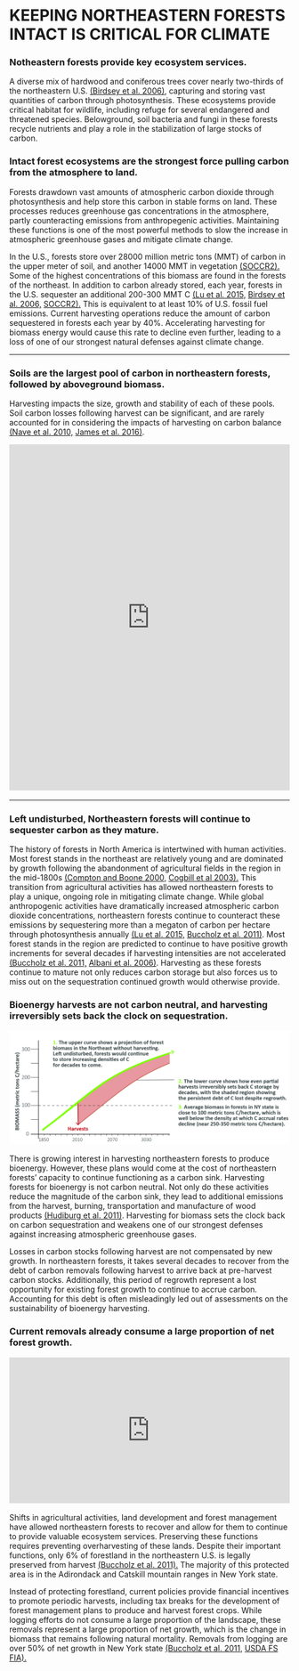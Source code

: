 # KEEPING NORTHEASTERN FORESTS INTACT IS CRITICAL FOR CLIMATE 

### Notheastern forests provide key ecosystem services.
A diverse mix of hardwood and coniferous trees cover nearly two-thirds of the northeastern U.S. [(Birdsey et al. 2006)](https://doi.org/10.2134/jeq2005.0162), capturing and storing vast quantities of carbon through photosynthesis. These ecosystems provide critical habitat for wildlife, including refuge for several endangered and threatened species. Belowground, soil bacteria and fungi in these forests recycle nutrients and play a role in the stabilization of large stocks of carbon.

### Intact forest ecosystems are the strongest force pulling carbon from the atmosphere to land.

Forests drawdown vast amounts of atmospheric carbon dioxide through photosynthesis and help store this carbon in stable forms on land. These processes reduces greenhouse gas concentrations in the atmosphere, partly counteracting emissions from anthropegenic activities. Maintaining these functions is one of the most powerful methods to slow the increase in atmospheric greenhouse gases and mitigate climate change. 

In the U.S., forests store over 28000 million metric tons (MMT) of carbon in the upper meter of soil, and another 14000 MMT in vegetation [(SOCCR2).](https://carbon2018.globalchange.gov/chapter/9/) Some of the highest concentrations of this biomass are found in
the forests of the northeast. In addition to carbon already stored, each year, forests in the U.S. sequester an additional 200-300 MMT C [(Lu et al. 2015,](https://doi.org/10.1002/2014JG002818) [Birdsey et al. 2006,](https://doi.org/10.2134/jeq2005.0162) [SOCCR2).](https://carbon2018.globalchange.gov/chapter/9/) This is equivalent to at least 10% of U.S. fossil fuel emissions. Current harvesting operations reduce the amount of carbon sequestered in forests each year by 40%. Accelerating harvesting for biomass energy would cause this rate to decline even further, leading to a loss of one of our strongest natural defenses against climate change.

***
### Soils are the largest pool of carbon in northeastern forests, followed by aboveground biomass.
Harvesting impacts the size, growth and stability of each of these pools. Soil carbon losses following harvest can be significant, and are rarely accounted for in considering the impacts of harvesting on carbon balance [(Nave et al. 2010,](https://doi.org/10.1016/j.foreco.2009.12.009) [James et al. 2016)](https://doi.org/10.3390/f7120308).

<iframe title="" aria-label="chart" id="datawrapper-chart-x5VRx" src="https://datawrapper.dwcdn.net/x5VRx/1/" scrolling="no" frameborder="0" style="width: 0; min-width: 100% !important; border: none;" height="622"></iframe><script type="text/javascript">!function(){"use strict";window.addEventListener("message",(function(a){if(void 0!==a.data["datawrapper-height"])for(var e in a.data["datawrapper-height"]){var t=document.getElementById("datawrapper-chart-"+e)||document.querySelector("iframe[src*='"+e+"']");t&&(t.style.height=a.data["datawrapper-height"][e]+"px")}}))}();
</script>

***
### Left undisturbed, Northeastern forests will continue to sequester carbon as they mature.

The history of forests in North America is intertwined with human activities. Most forest stands in the northeast are relatively young and are dominated by growth following the abandonment of agricultural fields in the region in the mid-1800s [(Compton and Boone 2000,](https://doi.org/10.1890/0012-9658(2000)081[2314:LTIOAO]2.0.CO;2) [Cogbill et al 2003).](https://doi.org/10.1046/j.1365-2699.2002.00757.x) This transition from agricultural activities has allowed northeastern forests to play a unique, ongoing role in mitigating climate change. While global anthropogenic activities have dramatically increased atmospheric carbon dioxide concentrations, northeastern forests continue to counteract these emissions by sequestering more than a megaton of carbon per hectare through photosynthesis annually [(Lu et al. 2015,](https://doi.org/10.1002/2014JG002818) [Buccholz et al. 2011)](https://forestindustries.eu/sites/default/files/userfiles/1file/report_biomass_2011.pdf). Most forest stands in the region are predicted to continue to have positive growth increments for several decades if harvesting intensities are not accelerated [(Buccholz et al. 2011,](https://forestindustries.eu/sites/default/files/userfiles/1file/report_biomass_2011.pdf) [Albani et al. 2006)](https://doi.org/10.1111/j.1365-2486.2006.01254.x). Harvesting as these forests continue to mature not only reduces carbon storage but also forces us to miss out on the sequestration continued growth would otherwise provide.

### Bioenergy harvests are not carbon neutral, and harvesting irreversibly sets back the clock on sequestration.

![Alt Text](PROJECTION.jpg)
 
There is growing interest in harvesting northeastern forests to produce bioenergy. However, these plans would come at the cost of northeastern forests’ capacity to continue functioning as a carbon sink. Harvesting forests for bioenergy is not carbon neutral. Not only do these activities reduce the magnitude of the carbon sink, they lead to additional emissions from the harvest, burning, transportation and manufacture of wood products [(Hudiburg et al. 2011)](https://www.nature.com/articles/nclimate1264). Harvesting for biomass sets the clock back on carbon sequestration and weakens one of our strongest defenses against increasing atmospheric greenhouse gases. 

Losses in carbon stocks following harvest are not compensated by new growth. In northeastern forests, it takes several decades to recover from the debt of carbon removals following harvest to arrive back at pre-harvest carbon stocks. Additionally, this period of regrowth represent a lost opportunity for existing forest growth to continue to accrue carbon. Accounting for this debt is often misleadingly led out of assessments on the sustainability of bioenergy harvesting.

### Current removals already consume a large proportion of net forest growth.
 
<iframe title="New York Forest Growth " aria-label="Bar Chart" id="datawrapper-chart-Iioi2" src="https://datawrapper.dwcdn.net/Iioi2/1/" scrolling="no" frameborder="0" style="width: 0; min-width: 100% !important; border: none;" height="262"></iframe><script type="text/javascript">!function(){"use strict";window.addEventListener("message",(function(a){if(void 0!==a.data["datawrapper-height"])for(var e in a.data["datawrapper-height"]){var t=document.getElementById("datawrapper-chart-"+e)||document.querySelector("iframe[src*='"+e+"']");t&&(t.style.height=a.data["datawrapper-height"][e]+"px")}}))}();
</script>

Shifts in agricultural activities, land development and forest management have allowed northeastern forests to recover and allow for them to continue to provide valuable ecosystem services. Preserving these functions requires preventing overharvesting of these lands. Despite their important functions, only 6% of forestland in the northeastern
U.S. is legally preserved from harvest [(Buccholz et al. 2011).](https://forestindustries.eu/sites/default/files/userfiles/1file/report_biomass_2011.pdf) The majority of this protected area is in the Adirondack and Catskill mountain ranges in New York state.

Instead of protecting forestland, current policies provide financial incentives to promote periodic harvests, including tax breaks for the development of forest management
plans to produce and harvest forest crops. While logging efforts do not consume a large proportion of the landscape, these removals represent a large proportion of net growth, which is the change in biomass that remains following natural mortality. Removals from logging are over 50% of net growth in New York state [(Buccholz et al. 2011,](https://forestindustries.eu/sites/default/files/userfiles/1file/report_biomass_2011.pdf) [USDA FS FIA).](https://public.tableau.com/views/FIA_OneClick_V1_2/Factsheet?%3AshowVizHome=no)

